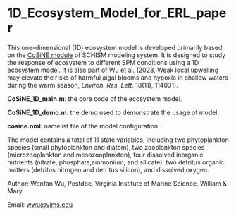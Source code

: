 # 1D_Ecosystem_Model_for_ERL_paper

This one-dimensional (1D) ecosystem model is developed primarily based on the [CoSiNE module](https://ccrm.vims.edu/schismweb/CoSiNE_manual_ZG_v5.pdf) of SCHISM modeling system. It is designed to study the response of ecosystem to different SPM conditions using a 1D ecosystem model. It is also part of Wu et al. (2023, Weak local upwelling may elevate the risks of harmful algal blooms and hypoxia in shallow waters during the warm season, *Environ. Res. Lett.* 18(11), 114031).

**CoSiNE_1D_main.m**: the core code of the ecosystem model.

**CoSiNE_1D_demo.m**: the demo used to demonstrate the usage of model.

**cosine.nml**: namelist file of the model configuration.

The model contains a total of 11 state variables, including two phytoplankton species (small phytoplankton and diatom), two zooplankton species (microzooplankton and mesozooplankton), four dissolved inorganic nutrients (nitrate, phosphate,ammonium, and silicate), two detritus organic matters (detritus nitrogen and detritus silicon), and dissolved oxygen. 

Author: Wenfan Wu, Postdoc, Virginia Institute of Marine Science, William & Mary

Email: [wwu@vims.edu](mailto:wwu@vims.edu)

